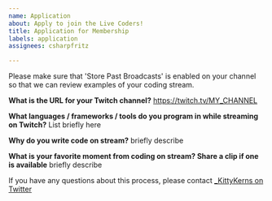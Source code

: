```yaml
---
name: Application
about: Apply to join the Live Coders!
title: Application for Membership
labels: application
assignees: csharpfritz

---
```


Please make sure that 'Store Past Broadcasts' is enabled on your channel so that we can review examples of your coding stream.

**What is the URL for your Twitch channel?**
https://twitch.tv/MY_CHANNEL

**What languages / frameworks / tools do you program in while streaming on Twitch?**
List briefly here

**Why do you write code on stream?**
briefly describe

**What is your favorite moment from coding on stream?  Share a clip if one is available**
briefly describe


If you have any questions about this process, please contact [_KittyKerns on Twitter](https://twitter.com/_kittykerns)

